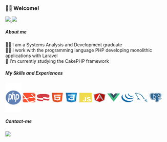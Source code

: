 ### ✌🏽 Welcome!

<div>
  <a href="https://github.com/salathiel-serra">
  <img height="160em" src="https://github-readme-stats.vercel.app/api?username=salathiel-serra&show_icons=true&theme=ayu-mirage&include_all_commits=false&count_private=true"/>
  <img height="160em" src="https://github-readme-stats.vercel.app/api/top-langs/?username=salathiel-serra&layout=compact&langs_count=7&theme=ayu-mirage"/>
  </a>
</div>

##### About me
🧑‍🎓  I am a Systems Analysis and Development graduate <br>
👨‍💻   I work with the programming language PHP developing monolithic applications with Laravel <br>
📖   I'm currently studying the CakePHP framework

##### My Skills and Experiences
<div style="display: inline_block; margin-top:1px !important;">
  <img align="center" alt="" height="90" width="50" src="https://raw.githubusercontent.com/devicons/devicon/master/icons/php/php-plain.svg" title="PHP">
  <img align="center" alt="" height="30" width="40" src="https://raw.githubusercontent.com/devicons/devicon/master/icons/laravel/laravel-plain.svg" title="Laravel Framework">
  <img align="center" alt="" height="30" width="40" src="https://raw.githubusercontent.com/devicons/devicon/master/icons/cakephp/cakephp-plain.svg" title="CakePHP Framework">
  <img align="center" alt="" height="30" width="40" src="https://raw.githubusercontent.com/devicons/devicon/master/icons/html5/html5-original.svg" title="HTML">
  <img align="center" alt="" height="30" width="40" src="https://raw.githubusercontent.com/devicons/devicon/master/icons/css3/css3-original.svg" title="CSS">
  <img align="center" alt="" height="30" width="40" src="https://raw.githubusercontent.com/devicons/devicon/master/icons/javascript/javascript-plain.svg" title="Javascript">
  <img align="center" alt="" height="30" width="40" src="https://github.com/devicons/devicon/blob/master/icons/angularjs/angularjs-original.svg" title="AngularJS">
  <img align="center" alt="" height="30" width="40" src="https://github.com/devicons/devicon/blob/master/icons/vuejs/vuejs-original.svg" title="VueJS">
  <img align="center" alt="" height="30" width="40" src="https://raw.githubusercontent.com/devicons/devicon/master/icons/jquery/jquery-plain.svg" title="Jquery">
  <img align="center" alt="" height="30" width="40" src="https://raw.githubusercontent.com/devicons/devicon/master/icons/mysql/mysql-plain.svg" title="My SQL">
  <img align="center" alt="" height="30" width="40" src="https://raw.githubusercontent.com/devicons/devicon/master/icons/postgresql/postgresql-plain.svg" title="PostgreSQL">
</div>

##### Contact-me

<div> 
  <a href="https://www.linkedin.com/in/salathiel-serra" target="_blank"><img src="https://img.shields.io/badge/-LinkedIn-%230077B5?style=for-the-badge&logo=linkedin&logoColor=white" target="_blank"></a> 
</div>

  

